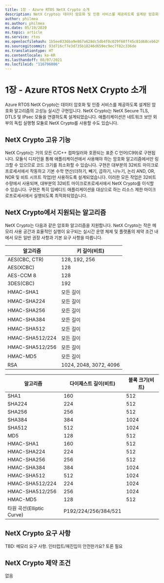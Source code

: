 ```yaml
---
title: 1장 - Azure RTOS NetX Crypto 소개
description: NetX Crypto는 데이터 암호화 및 인증 서비스를 제공하도록 설계된 암호화 알고리즘의 고성능 실시간 구현입니다.
author: philmea
ms.author: philmea
ms.date: 05/19/2020
ms.topic: article
ms.service: rtos
ms.openlocfilehash: 1b5ee0336ba9e867a628dc5db4f0c029f68ff45c81d68ceb6299e3469d5e2b49
ms.sourcegitcommit: 93d716cf7e3d735b18246d659ec9ec7f82c336de
ms.translationtype: HT
ms.contentlocale: ko-KR
ms.lasthandoff: 08/07/2021
ms.locfileid: "116796806"
---
```

# <a name="chapter-1---introduction-to-azure-rtos-netx-crypto"></a>1장 - Azure RTOS NetX Crypto 소개

Azure RTOS NetX Crypto는 데이터 암호화 및 인증 서비스를 제공하도록 설계된 암호화 알고리즘의 고성능 실시간 구현입니다. NetX Crypto는 NetX Secure TLS, DTLS 및 IPsec 모듈을 연결하도록 설계되었습니다. 애플리케이션은 네트워크 보안 외부의 독립 실행형 모듈로 NetX Crypto를 사용할 수도 있습니다.

## <a name="netx-crypto-unique-features"></a>NetX Crypto 고유 기능

NetX Crypto는 거의 모든 C/C++ 컴파일러와 호환되는 표준 C 언어(C99)로 구현됩니다. 모듈식 디자인을 통해 애플리케이션에서 사용해야 하는 암호화 알고리즘에서만 링크할 수 있으므로 코드 크기를 최소화할 수 있습니다. 구현은 대부분의 32비트 마이크로프로세서에서 작동하고 기본 수학 연산(더하기, 빼기, 곱하기, 나누기, 논리 AND, OR, NOR 및 비트 시프트 작업)만 사용하도록 설계되었습니다. 이러한 모든 작업은 32비트 수량에서 사용되며, 대부분의 32비트 마이크로프로세서에서 NetX Crypto를 이식할 수 있습니다. 구현은 특히 임베디드 애플리케이션을 대상으로 하는 리소스 제한 마이크로프로세서에서 실행되도록 최적화되었습니다.

## <a name="algorithms-supported-by-netx-crypto"></a>NetX Crypto에서 지원되는 알고리즘

NetX Crypto는 다음과 같은 암호화 알고리즘을 지원합니다. NetX Crypto는 작은 메모리 사용 공간과 효율적인 실행이 요구되는 실시간 운영 체제 및 플랫폼의 제약 조건 내에서 모든 일반 권장 사항과 기본 요구 사항을 따릅니다.

| 알고리즘       | 키 길이(비트)      |
| --------------- | ---------------------- |
| AES(CBC, CTR)   | 128, 192, 256          |
| AES(XCBC)       | 128                    |
| AES-CCM 8       | 128                    |
| 3DES(CBC)       | 192                    |
| HMAC-SHA1       | 모든 길이             |
| HMAC-SHA224     | 모든 길이             |
| HMAC-SHA256     | 모든 길이             |
| HMAC-SHA384     | 모든 길이             |
| HMAC-SHA512     | 모든 길이             |
| HMAC-SHA512/224 | 모든 길이             |
| HMAC-SHA512/256 | 모든 길이             |
| HMAC-MD5        | 모든 길이             |
| RSA             | 1024, 2048, 3072, 4096 |

| 알고리즘       | 다이제스트 길이(비트) | 블록 크기(비트) |
| --------------- | -------------------- | ----------------- |
| SHA1            | 160                  | 512               |
| SHA224          | 224                  | 512               |
| SHA256          | 256                  | 512               |
| SHA384          | 384                  | 1024              |
| SHA512          | 512                  | 1024              |
| MD5             | 128                  | 512               |
| HMAC-SHA1       | 160                  | 512               |
| HMAC-SHA224     | 224                  | 512               |
| HMAC-SHA256     | 256                  | 512               |
| HMAC-SHA384     | 384                  | 1024              |
| HMAC-SHA512     | 512                  | 1024              |
| HMAC-SHA512/224 | 224                  | 1024              |
| HMAC-SHA512/256 | 256                  | 1024              |
| HMAC-MD5        | 128                  | 512               |
| 타원 곡선(Elliptic Curve)  | P192/224/256/384/521 |                   |

## <a name="netx-crypto-requirements"></a>NetX Crypto 요구 사항

TBD: 메모리 요구 사항. 인터럽트/재진입이 안전한가요? 토론 필요

## <a name="netx-crypto-constraints"></a>NetX Crypto 제약 조건

없음
